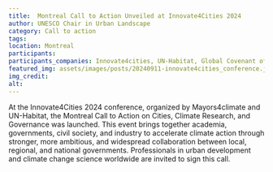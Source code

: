 ```yaml
---
title:  Montreal Call to Action Unveiled at Innovate4Cities 2024
author: UNESCO Chair in Urban Landscape
category: Call to action
tags:
location: Montreal
participants: 
participants_companies: Innovate4cities, UN-Habitat, Global Covenant of Mayors
featured_img: assets/images/posts/20240911-innovate4cities_conference.jpg
img_credit: 
alt:
---
```


At the Innovate4Cities 2024 conference, organized by Mayors4climate and UN-Habitat, the Montreal Call to Action on Cities, Climate Research, and Governance was launched. This event brings together academia, governments, civil society, and industry to accelerate climate action through stronger, more ambitious, and widespread collaboration between local, regional, and national governments. Professionals in urban development and climate change science worldwide are invited to sign this call.
